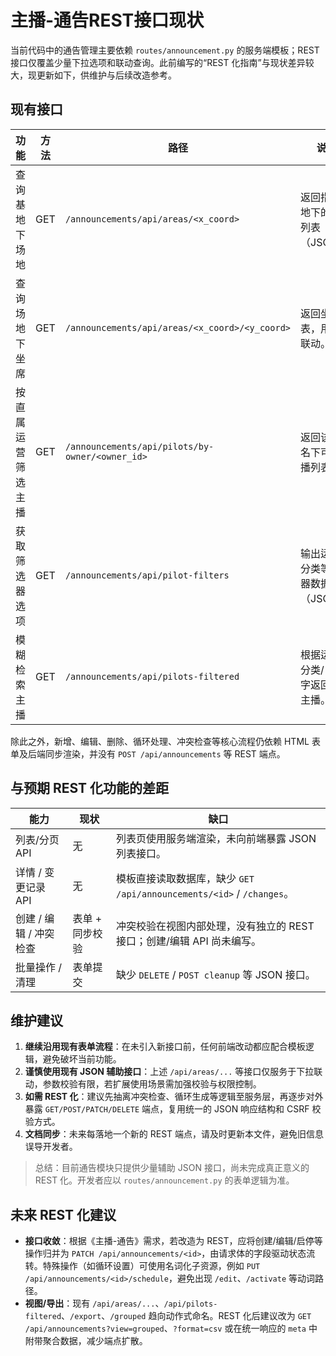 # 主播-通告REST接口现状

当前代码中的通告管理主要依赖 `routes/announcement.py` 的服务端模板；REST 接口仅覆盖少量下拉选项和联动查询。此前编写的“REST 化指南”与现状差异较大，现更新如下，供维护与后续改造参考。

## 现有接口

| 功能 | 方法 | 路径 | 说明 |
| --- | --- | --- | --- |
| 查询基地下场地 | GET | `/announcements/api/areas/<x_coord>` | 返回指定基地下的场地列表（JSON）。|
| 查询场地下坐席 | GET | `/announcements/api/areas/<x_coord>/<y_coord>` | 返回坐席列表，用于三联动。|
| 按直属运营筛选主播 | GET | `/announcements/api/pilots/by-owner/<owner_id>` | 返回该运营名下可选主播列表。|
| 获取筛选器选项 | GET | `/announcements/api/pilot-filters` | 输出运营、分类等筛选器数据（JSON）。|
| 模糊检索主播 | GET | `/announcements/api/pilots-filtered` | 根据运营/分类/关键字返回可选主播。|

除此之外，新增、编辑、删除、循环处理、冲突检查等核心流程仍依赖 HTML 表单及后端同步渲染，并没有 `POST /api/announcements` 等 REST 端点。

## 与预期 REST 化功能的差距

| 能力 | 现状 | 缺口 |
| --- | --- | --- |
| 列表/分页 API | 无 | 列表页使用服务端渲染，未向前端暴露 JSON 列表接口。|
| 详情 / 变更记录 API | 无 | 模板直接读取数据库，缺少 `GET /api/announcements/<id>` / `/changes`。|
| 创建 / 编辑 / 冲突检查 | 表单 + 同步校验 | 冲突校验在视图内部处理，没有独立的 REST 接口；创建/编辑 API 尚未编写。|
| 批量操作 / 清理 | 表单提交 | 缺少 `DELETE` / `POST cleanup` 等 JSON 接口。|

## 维护建议

1. **继续沿用现有表单流程**：在未引入新接口前，任何前端改动都应配合模板逻辑，避免破坏当前功能。
2. **谨慎使用现有 JSON 辅助接口**：上述 `/api/areas/...` 等接口仅服务于下拉联动，参数校验有限，若扩展使用场景需加强校验与权限控制。
3. **如需 REST 化**：建议先抽离冲突检查、循环生成等逻辑至服务层，再逐步对外暴露 `GET/POST/PATCH/DELETE` 端点，复用统一的 JSON 响应结构和 CSRF 校验方式。
4. **文档同步**：未来每落地一个新的 REST 端点，请及时更新本文件，避免旧信息误导开发者。

> 总结：目前通告模块只提供少量辅助 JSON 接口，尚未完成真正意义的 REST 化。开发者应以 `routes/announcement.py` 的表单逻辑为准。

## 未来 REST 化建议

- **接口收敛**：根据《主播-通告》需求，若改造为 REST，应将创建/编辑/启停等操作归并为 `PATCH /api/announcements/<id>`，由请求体的字段驱动状态流转。特殊操作（如循环设置）可使用名词化子资源，例如 `PUT /api/announcements/<id>/schedule`，避免出现 `/edit`、`/activate` 等动词路径。
- **视图/导出**：现有 `/api/areas/...`、`/api/pilots-filtered`、`/export`、`/grouped` 趋向动作式命名。REST 化后建议改为 `GET /api/announcements?view=grouped`、`?format=csv` 或在统一响应的 `meta` 中附带聚合数据，减少端点扩散。
